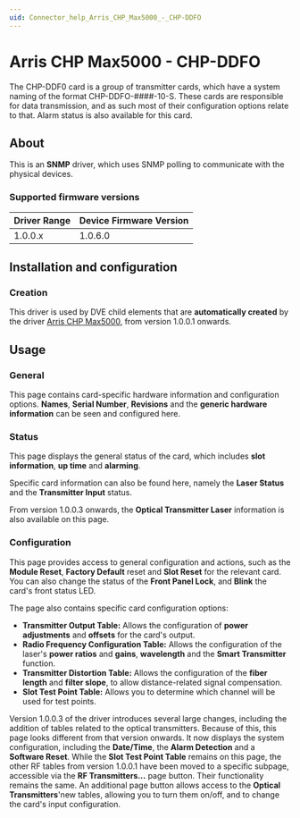 ```yaml
---
uid: Connector_help_Arris_CHP_Max5000_-_CHP-DDFO
---
```


# Arris CHP Max5000 - CHP-DDFO

The CHP-DDF0 card is a group of transmitter cards, which have a system naming of the format CHP-DDFO-####-10-S. These cards are responsible for data transmission, and as such most of their configuration options relate to that. Alarm status is also available for this card.

## About

This is an **SNMP** driver, which uses SNMP polling to communicate with the physical devices.

### Supported firmware versions

| **Driver Range** | **Device Firmware Version** |
|------------------|-----------------------------|
| 1.0.0.x          | 1.0.6.0                     |

## Installation and configuration

### Creation

This driver is used by DVE child elements that are **automatically created** by the driver [Arris CHP Max5000](xref:Connector_help_Arris_CHP_Max5000), from version 1.0.0.1 onwards.

## Usage

### General

This page contains card-specific hardware information and configuration options. **Names**, **Serial Number**, **Revisions** and the **generic hardware information** can be seen and configured here.

### Status

This page displays the general status of the card, which includes **slot information**, **up time** and **alarming**.

Specific card information can also be found here, namely the **Laser Status** and the **Transmitter Input** status.

From version 1.0.0.3 onwards, the **Optical Transmitter Laser** information is also available on this page.

### Configuration

This page provides access to general configuration and actions, such as the **Module Reset**, **Factory Default** reset and **Slot Reset** for the relevant card. You can also change the status of the **Front Panel Lock**, and **Blink** the card's front status LED.

The page also contains specific card configuration options:

- **Transmitter Output Table:** Allows the configuration of **power adjustments** and **offsets** for the card's output.
- **Radio Frequency Configuration Table:** Allows the configuration of the laser's **power ratios** and **gains**, **wavelength** and the **Smart Transmitter** function.
- **Transmitter Distortion Table:** Allows the configuration of the **fiber length** and **filter slope**, to allow distance-related signal compensation.
- **Slot Test Point Table:** Allows you to determine which channel will be used for test points.

Version 1.0.0.3 of the driver introduces several large changes, including the addition of tables related to the optical transmitters. Because of this, this page looks different from that version onwards. It now displays the system configuration, including the **Date/Time**, the **Alarm Detection** and a **Software Reset**. While the **Slot Test Point Table** remains on this page, the other RF tables from version 1.0.0.1 have been moved to a specific subpage, accessible via the **RF Transmitters...** page button. Their functionality remains the same. An additional page button allows access to the **Optical Transmitters**'new tables, allowing you to turn them on/off, and to change the card's input configuration.
